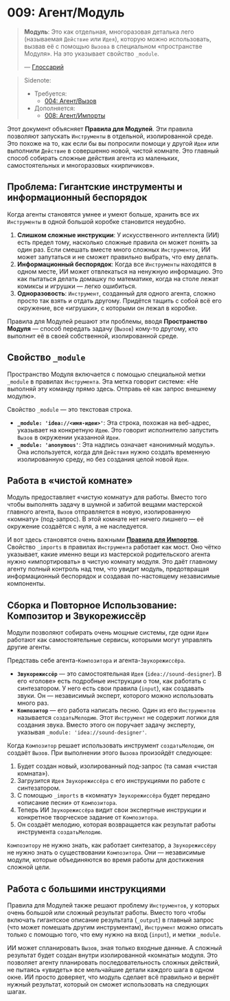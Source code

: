 # 009: Агент/Модуль

> **Модуль**: Это как отдельная, многоразовая деталька лего (называемая `Действие` или `Идея`), которую можно использовать, вызвав её с помощью `Вызова` в специальном «пространстве Модуля». На это указывает свойство `_module`.
>
> — [Глоссарий](./000_glossary.md)

> Sidenote:
>
> - Требуется:
>   - [004: Агент/Вызов](./004_agent_call.md)
> - Дополняется:
>   - [008: Агент/Импорты](./008_agent_imports.md)

Этот документ объясняет **Правила для Модулей**. Эти правила позволяют запускать `Инструменты` в отдельной, изолированной среде. Это похоже на то, как если бы вы попросили помощи у другой `Идеи` или выполнили `Действие` в совершенно новой, чистой комнате. Это главный способ собирать сложные действия агента из маленьких, самостоятельных и многоразовых «кирпичиков».

## Проблема: Гигантские инструменты и информационный беспорядок

Когда агенты становятся умнее и умеют больше, хранить все их `Инструменты` в одной большой коробке становится неудобно.

1.  **Слишком сложные инструкции**: У искусственного интеллекта (ИИ) есть предел тому, насколько сложные правила он может понять за один раз. Если смешать вместе много сложных `Инструментов`, ИИ может запутаться и не сможет правильно выбрать, что ему делать.
2.  **Информационный беспорядок**: Когда все `Инструменты` находятся в одном месте, ИИ может отвлекаться на ненужную информацию. Это как пытаться делать домашку по математике, когда на столе лежат комиксы и игрушки — легко ошибиться.
3.  **Одноразовость**: `Инструмент`, созданный для одного агента, сложно просто так взять и отдать другому. Придётся тащить с собой всё его окружение, все «игрушки», с которыми он лежал в коробке.

Правила для Модулей решают эти проблемы, вводя **Пространство Модуля** — способ передать задачу (`Вызов`) кому-то другому, кто выполнит её в своей собственной, изолированной среде.

## Свойство `_module`

Пространство Модуля включается с помощью специальной метки `_module` в правилах `Инструмента`. Эта метка говорит системе: «Не выполняй эту команду прямо здесь. Отправь её как запрос внешнему модулю».

Свойство `_module` — это текстовая строка.

- **`_module: 'idea://<имя-идеи>'`**: Эта строка, похожая на веб-адрес, указывает на конкретную `Идею`. Это говорит исполнителю запустить `Вызов` в окружении указанной `Идеи`.
- **`_module: 'anonymous'`**: Эта надпись означает «анонимный модуль». Она используется, когда для `Действия` нужно создать временную изолированную среду, но без создания целой новой `Идеи`.

## Работа в «чистой комнате»

Модуль предоставляет «чистую комнату» для работы. Вместо того чтобы выполнять задачу в шумной и забитой вещами мастерской главного агента, `Вызов` отправляется в новую, изолированную «комнату» (под-запрос). В этой комнате нет ничего лишнего — её окружение создаётся с нуля, а не наследуется.

И вот здесь становятся очень важными **[Правила для Импортов](./008_agent_imports.md)**. Свойство `_imports` в правилах `Инструмента` работает как мост. Оно чётко указывает, какие именно вещи из мастерской родительского агента нужно «импортировать» в чистую комнату модуля. Это даёт главному агенту полный контроль над тем, что увидит модуль, предотвращая информационный беспорядок и создавая по-настоящему независимые компоненты.

## Сборка и Повторное Использование: Композитор и Звукорежиссёр

Модули позволяют собирать очень мощные системы, где одни `Идеи` работают как самостоятельные сервисы, которыми могут управлять другие агенты.

Представь себе агента-`Композитора` и агента-`Звукорежиссёра`.

- **`Звукорежиссёр`** — это самостоятельная `Идея` (`idea://sound-designer`). В его «голове» есть подробные инструкции о том, как работать с синтезатором. У него есть свои правила (`input`), как создавать звуки. Он — независимый эксперт, которого можно использовать много раз.
- **`Композитор`** — его работа написать песню. Один из его `Инструментов` называется `создатьМелодию`. Этот `Инструмент` не содержит логики для создания звука. Вместо этого он поручает задачу эксперту, указывая `_module: 'idea://sound-designer'`.

Когда `Композитор` решает использовать инструмент `создатьМелодию`, он создаёт `Вызов`. При выполнении этого `Вызова` произойдёт следующее:

1.  Будет создан новый, изолированный под-запрос (та самая «чистая комната»).
2.  Загрузится `Идея` `Звукорежиссёра` с его инструкциями по работе с синтезатором.
3.  С помощью `_imports` в «комнату» `Звукорежиссёра` будет передано «описание песни» от `Композитора`.
4.  Теперь ИИ `Звукорежиссёра` видит свои экспертные инструкции и конкретное творческое задание от `Композитора`.
5.  Он создаёт мелодию, которая возвращается как результат работы инструмента `создатьМелодию`.

`Композитору` не нужно знать, как работает синтезатор, а `Звукорежиссёру` не нужно знать о существовании `Композитора`. Они — независимые модули, которые объединяются во время работы для достижения сложной цели.

## Работа с большими инструкциями

Правила для Модулей также решают проблему `Инструментов`, у которых очень большой или сложный результат работы. Вместо того чтобы включать гигантское описание результата (`_output`) в главный запрос (что может помешать другим инструментам), `Инструмент` можно описать только с помощью того, что ему нужно на вход (`input`), и метки `_module`.

ИИ может спланировать `Вызов`, зная только входные данные. А сложный результат будет создан внутри изолированной «комнаты» модуля. Это позволяет агенту планировать последовательность сложных действий, не пытаясь «увидеть» все мельчайшие детали каждого шага в одном окне. ИИ просто доверяет, что модуль сделает всё правильно и вернёт нужный результат, который он сможет использовать на следующих шагах.